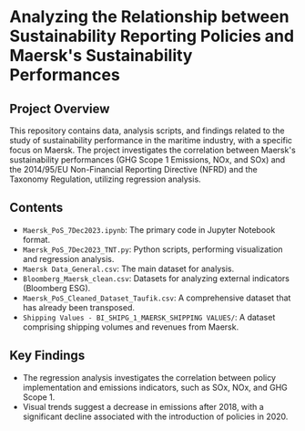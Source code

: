 # Analyzing the Relationship between Sustainability Reporting Policies and Maersk's Sustainability Performances

## Project Overview
This repository contains data, analysis scripts, and findings related to the study of sustainability performance in the maritime industry, with a specific focus on Maersk. The project investigates the correlation between Maersk's sustainability performances (GHG Scope 1 Emissions, NOx, and SOx) and the 2014/95/EU Non-Financial Reporting Directive (NFRD) and the Taxonomy Regulation, utilizing regression analysis.

## Contents
- `Maersk_PoS_7Dec2023.ipynb`: The primary code in Jupyter Notebook format.
- `Maersk_PoS_7Dec2023_TNT.py`: Python scripts, performing visualization and regression analysis.
- `Maersk Data_General.csv`: The main dataset for analysis.
- `Bloomberg_Maersk_clean.csv`: Datasets for analyzing external indicators (Bloomberg ESG).
- `Maersk_PoS_Cleaned_Dataset_Taufik.csv`: A comprehensive dataset that has already been transposed.
- `Shipping Values - BI_SHIPG_1_MAERSK_SHIPPING VALUES/`: A dataset comprising shipping volumes and revenues from Maersk.

## Key Findings
- The regression analysis investigates the correlation between policy implementation and emissions indicators, such as SOx, NOx, and GHG Scope 1.
- Visual trends suggest a decrease in emissions after 2018, with a significant decline associated with the introduction of policies in 2020.

